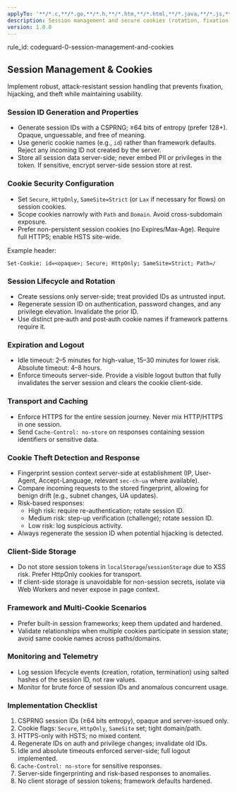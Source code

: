 ```yaml
---
applyTo: '**/*.c,**/*.go,**/*.h,**/*.htm,**/*.html,**/*.java,**/*.js,**/*.jsx,**/*.mjs,**/*.php,**/*.py,**/*.pyi,**/*.pyx,**/*.rb,**/*.ts,**/*.tsx'
description: Session management and secure cookies (rotation, fixation, timeouts, theft detection)
version: 1.0.0
---
```


rule_id: codeguard-0-session-management-and-cookies

## Session Management & Cookies

Implement robust, attack-resistant session handling that prevents fixation, hijacking, and theft while maintaining usability.

### Session ID Generation and Properties
- Generate session IDs with a CSPRNG; ≥64 bits of entropy (prefer 128+). Opaque, unguessable, and free of meaning.
- Use generic cookie names (e.g., `id`) rather than framework defaults. Reject any incoming ID not created by the server.
- Store all session data server-side; never embed PII or privileges in the token. If sensitive, encrypt server-side session store at rest.

### Cookie Security Configuration
- Set `Secure`, `HttpOnly`, `SameSite=Strict` (or `Lax` if necessary for flows) on session cookies.
- Scope cookies narrowly with `Path` and `Domain`. Avoid cross-subdomain exposure.
- Prefer non-persistent session cookies (no Expires/Max-Age). Require full HTTPS; enable HSTS site-wide.

Example header:
```
Set-Cookie: id=<opaque>; Secure; HttpOnly; SameSite=Strict; Path=/
```

### Session Lifecycle and Rotation
- Create sessions only server-side; treat provided IDs as untrusted input.
- Regenerate session ID on authentication, password changes, and any privilege elevation. Invalidate the prior ID.
- Use distinct pre‑auth and post‑auth cookie names if framework patterns require it.

### Expiration and Logout
- Idle timeout: 2–5 minutes for high-value, 15–30 minutes for lower risk. Absolute timeout: 4–8 hours.
- Enforce timeouts server-side. Provide a visible logout button that fully invalidates the server session and clears the cookie client-side.

### Transport and Caching
- Enforce HTTPS for the entire session journey. Never mix HTTP/HTTPS in one session.
- Send `Cache-Control: no-store` on responses containing session identifiers or sensitive data.

### Cookie Theft Detection and Response
- Fingerprint session context server-side at establishment (IP, User-Agent, Accept-Language, relevant `sec-ch-ua` where available).
- Compare incoming requests to the stored fingerprint, allowing for benign drift (e.g., subnet changes, UA updates).
- Risk-based responses:
  - High risk: require re-authentication; rotate session ID.
  - Medium risk: step-up verification (challenge); rotate session ID.
  - Low risk: log suspicious activity.
- Always regenerate the session ID when potential hijacking is detected.

### Client-Side Storage
- Do not store session tokens in `localStorage`/`sessionStorage` due to XSS risk. Prefer HttpOnly cookies for transport.
- If client-side storage is unavoidable for non-session secrets, isolate via Web Workers and never expose in page context.

### Framework and Multi-Cookie Scenarios
- Prefer built-in session frameworks; keep them updated and hardened.
- Validate relationships when multiple cookies participate in session state; avoid same cookie names across paths/domains.

### Monitoring and Telemetry
- Log session lifecycle events (creation, rotation, termination) using salted hashes of the session ID, not raw values.
- Monitor for brute force of session IDs and anomalous concurrent usage.

### Implementation Checklist
1) CSPRNG session IDs (≥64 bits entropy), opaque and server-issued only.
2) Cookie flags: `Secure`, `HttpOnly`, `SameSite` set; tight domain/path.
3) HTTPS-only with HSTS; no mixed content.
4) Regenerate IDs on auth and privilege changes; invalidate old IDs.
5) Idle and absolute timeouts enforced server-side; full logout implemented.
6) `Cache-Control: no-store` for sensitive responses.
7) Server-side fingerprinting and risk-based responses to anomalies.
8) No client storage of session tokens; framework defaults hardened.
